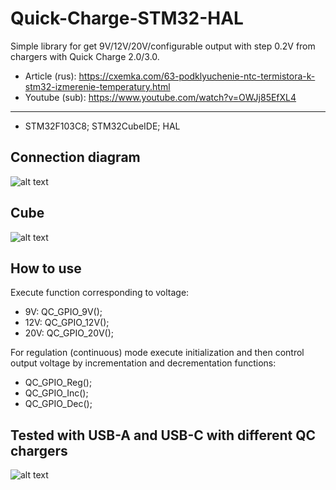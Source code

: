 # Quick-Charge-STM32-HAL
Simple library for get 9V/12V/20V/configurable output with step 0.2V from chargers with Quick Charge 2.0/3.0.
* Article (rus): https://cxemka.com/63-podklyuchenie-ntc-termistora-k-stm32-izmerenie-temperatury.html
* Youtube (sub): https://www.youtube.com/watch?v=OWJj85EfXL4
___
* STM32F103C8; STM32CubeIDE; HAL
 ## Connection diagram
  ![alt text](https://cxemka.com/upload/art/qc/g/quick_charge_connection_diagram.svg)
 ## Cube
  ![alt text](https://cxemka.com/upload/art/qc/g/cube_cnf_qc.png)
 ## How to use
 Execute function corresponding to voltage:
 * 9V: QC_GPIO_9V();
 * 12V: QC_GPIO_12V();
 * 20V: QC_GPIO_20V();
 
 For regulation (continuous) mode execute initialization and then control output voltage by incrementation and decrementation functions:
 * QC_GPIO_Reg();
 * QC_GPIO_Inc();
 * QC_GPIO_Dec();

## Tested with USB-A and USB-C with different QC chargers
  ![alt text](https://cxemka.com/upload/art/qc/g/200mv_step_regulation_quick_charge.jpg)
